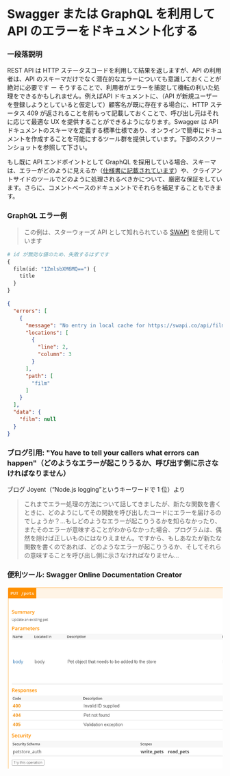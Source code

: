 # Swagger または GraphQL を利用して API のエラーをドキュメント化する

### 一段落説明

REST API は HTTP ステータスコードを利用して結果を返しますが、API の利用者は、API のスキーマだけでなく潜在的なエラーについても意識しておくことが絶対に必要です ー そうすることで、利用者がエラーを捕捉して機転の利いた処理をできるかもしれません。例えばAPI ドキュメントに、（API が新規ユーザーを登録しようとしていると仮定して）顧客名が既に存在する場合に、HTTP ステータス 409 が返されることを前もって記載しておくことで、呼び出し元はそれに応じて最適な UX を提供することができるようになります。Swagger は API ドキュメントのスキーマを定義する標準仕様であり、オンラインで簡単にドキュメントを作成することを可能にするツール群を提供しています。下部のスクリーンショットを参照して下さい。

もし既に API エンドポイントとして GraphQL を採用している場合、スキーマは、エラーがどのように見えるか（[仕様書に記載されています](https://facebook.github.io/graphql/June2018/#sec-Errors)）や、クライアントサイドのツールでどのように処理されるべきかについて、厳密な保証をしています。さらに、コメントベースのドキュメントでそれらを補足することもできます。

### GraphQL エラー例

> この例は、スターウォーズ API として知れられている [SWAPI](https://graphql.org/swapi-graphql) を使用しています

```graphql
# id が無効な値のため、失敗するはずです
{
  film(id: "1ZmlsbXM6MQ==") {
    title
  }
}
```

```json
{
  "errors": [
    {
      "message": "No entry in local cache for https://swapi.co/api/films/.../",
      "locations": [
        {
          "line": 2,
          "column": 3
        }
      ],
      "path": [
        "film"
      ]
    }
  ],
  "data": {
    "film": null
  }
}
```

### ブログ引用: "You have to tell your callers what errors can happen"（どのようなエラーが起こりうるか、呼び出す側に示さなければなりません）

ブログ Joyent（“Node.js logging”というキーワードで 1 位）より

 > これまでエラー処理の方法について話してきましたが、新たな関数を書くときに、どのようにしてその関数を呼び出したコードにエラーを届けるのでしょうか？…もしどのようなエラーが起こりうるかを知らなかったり、またそのエラーが意味することがわからなかった場合、プログラムは、偶然を除けば正しいものにはなりえません。ですから、もしあなたが新たな関数を書くのであれば、どのようなエラーが起こりうるか、そしてそれらの意味することを呼び出し側に示さなければなりません…

### 便利ツール: Swagger Online Documentation Creator

![Swagger API スキーマ](https://github.com/goldbergyoni/nodebestpractices/blob/master/assets/images/swaggerDoc.png "API エラー処理")
